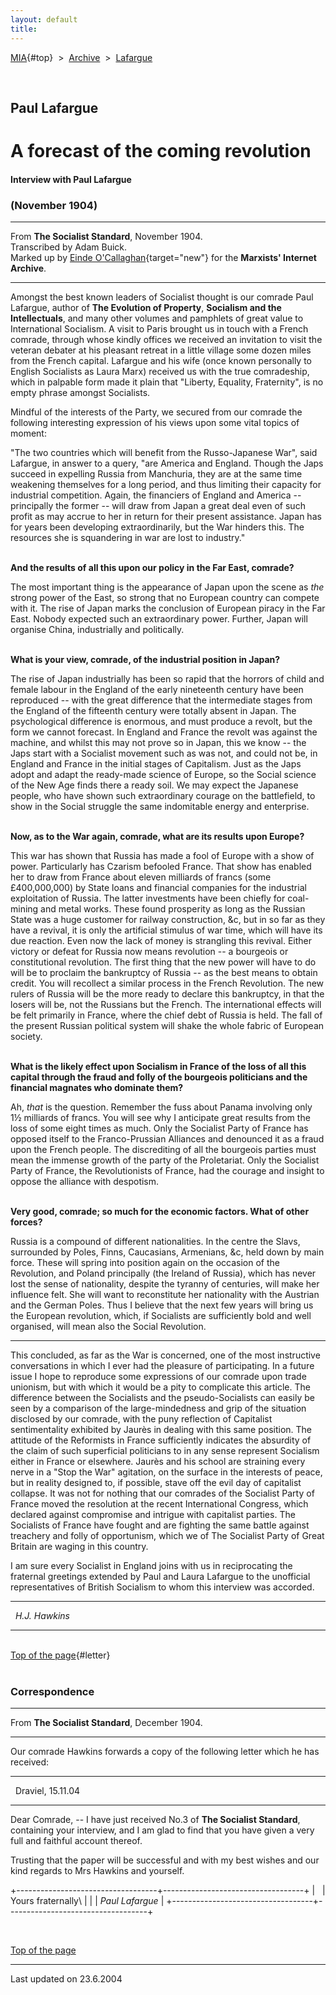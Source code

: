 ```yaml
---
layout: default
title: 
---
```

[MIA](../../../../index.htm){#top}  \> 
[Archive](../../../index.htm)  \>  [Lafargue](../../index.htm)

 

## Paul Lafargue

# A forecast of the coming revolution

#### Interview with Paul Lafargue

### (November 1904)

------------------------------------------------------------------------

From **The Socialist Standard**, November 1904.\
Transcribed by Adam Buick.\
Marked up by [Einde
O'Callaghan](../../../../admin/volunteers/biographies/eocallaghan.htm){target="new"}
for the **Marxists' Internet Archive**.

------------------------------------------------------------------------

Amongst the best known leaders of Socialist thought is our comrade Paul
Lafargue, author of **The Evolution of Property**, **Socialism and the
Intellectuals**, and many other volumes and pamphlets of great value to
International Socialism. A visit to Paris brought us in touch with a
French comrade, through whose kindly offices we received an invitation
to visit the veteran debater at his pleasant retreat in a little village
some dozen miles from the French capital. Lafargue and his wife (once
known personally to English Socialists as Laura Marx) received us with
the true comradeship, which in palpable form made it plain that
"Liberty, Equality, Fraternity", is no empty phrase amongst Socialists.

Mindful of the interests of the Party, we secured from our comrade the
following interesting expression of his views upon some vital topics of
moment:

"The two countries which will benefit from the Russo-Japanese War", said
Lafargue, in answer to a query, "are America and England. Though the
Japs succeed in expelling Russia from Manchuria, they are at the same
time weakening themselves for a long period, and thus limiting their
capacity for industrial competition. Again, the financiers of England
and America -- principally the former -- will draw from Japan a great
deal even of such profit as may accrue to her in return for their
present assistance. Japan has for years been developing extraordinarily,
but the War hinders this. The resources she is squandering in war are
lost to industry."\
 

**And the results of all this upon our policy in the Far East,
comrade?**

The most important thing is the appearance of Japan upon the scene as
*the* strong power of the East, so strong that no European country can
compete with it. The rise of Japan marks the conclusion of European
piracy in the Far East. Nobody expected such an extraordinary power.
Further, Japan will organise China, industrially and politically.\
 

**What is your view, comrade, of the industrial position in Japan?**

The rise of Japan industrially has been so rapid that the horrors of
child and female labour in the England of the early nineteenth century
have been reproduced -- with the great difference that the intermediate
stages from the England of the fifteenth century were totally absent in
Japan. The psychological difference is enormous, and must produce a
revolt, but the form we cannot forecast. In England and France the
revolt was against the machine, and whilst this may not prove so in
Japan, this we know -- the Japs start with a Socialist movement such as
was not, and could not be, in England and France in the initial stages
of Capitalism. Just as the Japs adopt and adapt the ready-made science
of Europe, so the Social science of the New Age finds there a ready
soil. We may expect the Japanese people, who have shown such
extraordinary courage on the battlefield, to show in the Social struggle
the same indomitable energy and enterprise.\
 

**Now, as to the War again, comrade, what are its results upon Europe?**

This war has shown that Russia has made a fool of Europe with a show of
power. Particularly has Czarism befooled France. That show has enabled
her to draw from France about eleven milliards of francs (some
£400,000,000) by State loans and financial companies for the industrial
exploitation of Russia. The latter investments have been chiefly for
coal-mining and metal works. These found prosperity as long as the
Russian State was a huge customer for railway construction, &c, but in
so far as they have a revival, it is only the artificial stimulus of war
time, which will have its due reaction. Even now the lack of money is
strangling this revival. Either victory or defeat for Russia now means
revolution -- a bourgeois or constitutional revolution. The first thing
that the new power will have to do will be to proclaim the bankruptcy of
Russia -- as the best means to obtain credit. You will recollect a
similar process in the French Revolution. The new rulers of Russia will
be the more ready to declare this bankruptcy, in that the losers will
be, not the Russians but the French. The international effects will be
felt primarily in France, where the chief debt of Russia is held. The
fall of the present Russian political system will shake the whole fabric
of European society.\
 

**What is the likely effect upon Socialism in France of the loss of all
this capital through the fraud and folly of the bourgeois politicians
and the financial magnates who dominate them?**

Ah, *that* is the question. Remember the fuss about Panama involving
only 1½ milliards of francs. You will see why I anticipate great results
from the loss of some eight times as much. Only the Socialist Party of
France has opposed itself to the Franco-Prussian Alliances and denounced
it as a fraud upon the French people. The discrediting of all the
bourgeois parties must mean the immense growth of the party of the
Proletariat. Only the Socialist Party of France, the Revolutionists of
France, had the courage and insight to oppose the alliance with
despotism.\
 

**Very good, comrade; so much for the economic factors. What of other
forces?**

Russia is a compound of different nationalities. In the centre the
Slavs, surrounded by Poles, Finns, Caucasians, Armenians, &c, held down
by main force. These will spring into position again on the occasion of
the Revolution, and Poland principally (the Ireland of Russia), which
has never lost the sense of nationality, despite the tyranny of
centuries, will make her influence felt. She will want to reconstitute
her nationality with the Austrian and the German Poles. Thus I believe
that the next few years will bring us the European revolution, which, if
Socialists are sufficiently bold and well organised, will mean also the
Social Revolution.

------------------------------------------------------------------------

This concluded, as far as the War is concerned, one of the most
instructive conversations in which I ever had the pleasure of
participating. In a future issue I hope to reproduce some expressions of
our comrade upon trade unionism, but with which it would be a pity to
complicate this article. The difference between the Socialists and the
pseudo-Socialists can easily be seen by a comparison of the
large-mindedness and grip of the situation disclosed by our comrade,
with the puny reflection of Capitalist sentimentality exhibited by
Jaurès in dealing with this same position. The attitude of the
Reformists in France sufficiently indicates the absurdity of the claim
of such superficial politicians to in any sense represent Socialism
either in France or elsewhere. Jaurès and his school are straining every
nerve in a "Stop the War" agitation, on the surface in the interests of
peace, but in reality designed to, if possible, stave off the evil day
of capitalist collapse. It was not for nothing that our comrades of the
Socialist Party of France moved the resolution at the recent
International Congress, which declared against compromise and intrigue
with capitalist parties. The Socialists of France have fought and are
fighting the same battle against treachery and folly of opportunism,
which we of The Socialist Party of Great Britain are waging in this
country.

I am sure every Socialist in England joins with us in reciprocating the
fraternal greetings extended by Paul and Laura Lafargue to the
unofficial representatives of British Socialism to whom this interview
was accorded.

  --- ----------------
      *H.J. Hawkins*
  --- ----------------

 \
[Top of the page](#top){#letter}\
 

### Correspondence

------------------------------------------------------------------------

From **The Socialist Standard**, December 1904.

------------------------------------------------------------------------

Our comrade Hawkins forwards a copy of the following letter which he has
received:

  --- -------------------
      Draviel, 15.11.04
  --- -------------------

Dear Comrade, -- I have just received No.3 of **The Socialist
Standard**, containing your interview, and I am glad to find that you
have given a very full and faithful account thereof.

Trusting that the paper will be successful and with my best wishes and
our kind regards to Mrs Hawkins and yourself.

+-----------------------------------+-----------------------------------+
|                                   | Yours fraternally\                |
|                                   | *Paul Lafargue*                   |
+-----------------------------------+-----------------------------------+

 

[Top of the page](#top)

------------------------------------------------------------------------

Last updated on 23.6.2004
